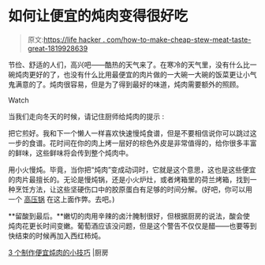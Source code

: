# 如何让便宜的炖肉变得很好吃

> 原文:[https://life hacker . com/how-to-make-cheap-stew-meat-taste-great-1819928639](https://lifehacker.com/how-to-make-cheap-stew-meat-taste-great-1819928639)

节俭、舒适的人们，高兴吧——酷热的天气来了。在寒冷的天气里，没有什么比一碗炖肉更好的了，也没有什么比用最便宜的肉片做的一大碗一大碗的饭菜更让小气鬼满意的了。炖肉很容易，但是为了得到最好的味道，炖肉需要额外的照顾。

Watch

当我们走向冬天的时候，请记住厨师给炖肉的提示 :

把它煎好。我和下一个懒人一样喜欢快速慢炖食谱，但是不要相信说你可以跳过这一步的食谱。花时间在你的肉上烤一层好的棕色外皮是非常值得的，给你很多丰富的鲜味，这些鲜味将会传到整个炖肉中。

用小火慢炖。毕竟，当你把“炖肉”变成动词时，它就是这个意思，这也是这些便宜的肉片最擅长的。无论是慢炖锅，还是小火炉灶，或者烤箱里的荷兰烤箱，找到一种烹饪方法，让这些坚硬伤口中的胶原蛋白有足够的时间分解。(好吧，你可以用一个 [高压锅](https://lifehacker.com/tag/instant-pot) 在这上面作弊。去吧。)

**留酸到最后。**嫩切的肉用辛辣的卤汁腌制很好，但根据厨房的说法，酸会使炖肉花更长时间变嫩。葡萄酒应该没问题，但是这个警告不仅仅是醋——也要等到快结束的时候再加入西红柿炖。

[3 个制作便宜炖肉的小技巧](http://www.thekitchn.com/3-tips-for-making-inexpensive-stew-meat-taste-heavenly-184103) |厨房
